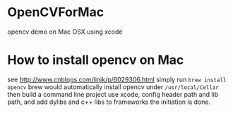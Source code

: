 # OpenCVForMac
opencv demo on Mac OSX using xcode

# How to install opencv on Mac
see http://www.cnblogs.com/linjk/p/6029306.html
simply run `brew install opencv`
brew would automatically install opencv under `/usr/local/Cellar`
then build a command line project use xcode, config header path and lib path, and add dylibs and c++ libs to frameworks
the initiation is done.
